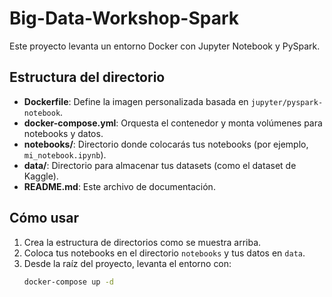# Big-Data-Workshop-Spark

Este proyecto levanta un entorno Docker con Jupyter Notebook y PySpark.

## Estructura del directorio

- **Dockerfile**: Define la imagen personalizada basada en `jupyter/pyspark-notebook`.
- **docker-compose.yml**: Orquesta el contenedor y monta volúmenes para notebooks y datos.
- **notebooks/**: Directorio donde colocarás tus notebooks (por ejemplo, `mi_notebook.ipynb`).
- **data/**: Directorio para almacenar tus datasets (como el dataset de Kaggle).
- **README.md**: Este archivo de documentación.

## Cómo usar

1. Crea la estructura de directorios como se muestra arriba.
2. Coloca tus notebooks en el directorio `notebooks` y tus datos en `data`.
3. Desde la raíz del proyecto, levanta el entorno con:
   ```bash
   docker-compose up -d